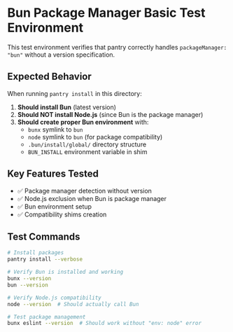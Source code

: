 # Bun Package Manager Basic Test Environment

This test environment verifies that pantry correctly handles `packageManager: "bun"` without a version specification.

## Expected Behavior

When running `pantry install` in this directory:

1. **Should install Bun** (latest version)
2. **Should NOT install Node.js** (since Bun is the package manager)
3. **Should create proper Bun environment** with:
   - `bunx` symlink to `bun`
   - `node` symlink to `bun` (for package compatibility)
   - `.bun/install/global/` directory structure
   - `BUN_INSTALL` environment variable in shim

## Key Features Tested

- ✅ Package manager detection without version
- ✅ Node.js exclusion when Bun is package manager
- ✅ Bun environment setup
- ✅ Compatibility shims creation

## Test Commands

```bash
# Install packages
pantry install --verbose

# Verify Bun is installed and working
bunx --version
bun --version

# Verify Node.js compatibility
node --version  # Should actually call Bun

# Test package management
bunx eslint --version  # Should work without "env: node" error
```
